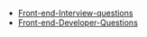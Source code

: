 - [Front-end-Interview-questions](https://github.com/hawx1993/Front-end-Interview-questions)
- [Front-end-Developer-Questions](https://github.com/markyun/My-blog/tree/master/Front-end-Developer-Questions)
